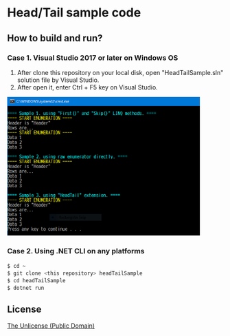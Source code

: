 # Head/Tail sample code

## How to build and run?

### Case 1. Visual Studio 2017 or later on Windows OS

1. After clone this repository on your local disk, open "HeadTailSample.sln" solution file by Visual Studio.
2. After open it, enter Ctrl + F5 key on Visual Studio.

![fig.1](.asset/fig1.png)

### Case 2. Using .NET CLI on any platforms

```bash
$ cd ~
$ git clone <this repository> headTailSample
$ cd headTailSample
$ dotnet run
```

## License

[The Unlicense (Public Domain)](LICENSE)